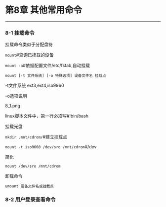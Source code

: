 # 第8章 其他常用命令
---

### 8-1 挂载命令

挂载命令类似于分配盘符

```mount```#查询已挂载的设备

```mount -a```#依据配置文件/etc/fstab,自动挂载

```mount [-t 文件系统] [-o 特殊选项] 设备文件名 挂载点```

-t文件系统 ext3,ext4,iso9960

-o选项说明

<a src="8_1.png">8_1.png</a>

linux脚本文件中，第一行必须写#!bin/bash



挂载光盘

```mkdir .mnt/cdrom/```#建立挂载点

```mount -t iso9660 /dev/sro /mnt/cdrom```#/dev

简化

```mount /dev/sro /mnt/cdrom```

卸载命令

```umount 设备文件名或挂载点```

### 8-2 用户登录查看命令

